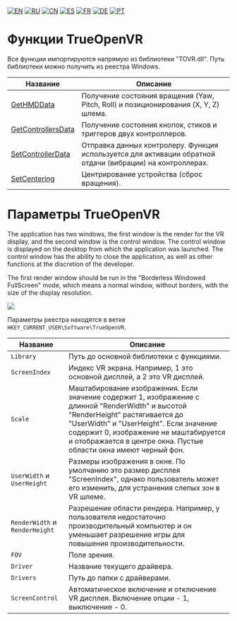 ﻿[![EN](https://user-images.githubusercontent.com/9499881/27683803-659dc988-5cd8-11e7-9c05-0b747e917666.png)](https://github.com/TrueOpenVR/TrueOpenVR-Core/blob/master/Docs/README.md) 
[![RU](https://user-images.githubusercontent.com/9499881/27683795-5b0fbac6-5cd8-11e7-929c-057833e01fb1.png)](https://github.com/TrueOpenVR/TrueOpenVR-Core/blob/master/Docs/README.RU.md) 
[![CN](https://user-images.githubusercontent.com/9499881/31012373-978ce414-a522-11e7-9936-387b1c530e2f.png)](https://github.com/TrueOpenVR/TrueOpenVR-Core/blob/master/Docs/README.CN.md) 
[![ES](https://user-images.githubusercontent.com/9499881/31012379-9d8f7764-a522-11e7-8bf4-739077369e8b.png)](https://github.com/TrueOpenVR/TrueOpenVR-Core/blob/master/Docs/README.ES.md) 
[![FR](https://user-images.githubusercontent.com/9499881/31012387-a7b4aaac-a522-11e7-8485-36ce58dc2d4a.png)](https://github.com/TrueOpenVR/TrueOpenVR-Core/blob/master/Docs/README.FR.md) 
[![DE](https://user-images.githubusercontent.com/9499881/31012392-ac051326-a522-11e7-9c8c-2186ddf553d0.png)](https://github.com/TrueOpenVR/TrueOpenVR-Core/blob/master/Docs/README.DE.md) 
[![PT](https://user-images.githubusercontent.com/9499881/31012384-a1d1b544-a522-11e7-8a13-3cb53450d55c.png)](https://github.com/TrueOpenVR/TrueOpenVR-Core/blob/master/Docs/README.PT.md)
# Функции TrueOpenVR
Все функции импортируются напрямую из библиотеки "TOVR.dll". Путь библиотеки можно получить из реестра Windows. 

| Название  | Описание |
| ------------- | ------------- |
| [GetHMDData](https://github.com/TrueOpenVR/TrueOpenVR-Core/blob/master/Docs/RU/Functions/GetHMDData.md) | Получение состояния вращения (Yaw, Pitch, Roll) и позиционирования (X, Y, Z) шлема. |
| [GetControllersData](https://github.com/TrueOpenVR/TrueOpenVR-Core/blob/master/Docs/RU/Functions/GetControllersData.md) | Получение состояния кнопок, стиков и триггеров двух контроллеров. |
| [SetControllerData](https://github.com/TrueOpenVR/TrueOpenVR-Core/blob/master/Docs/RU/Functions/SetControllerData.md) | Отправка данных контролеру. Функция используется для активации обратной отдачи (вибрации) на контроллерах. |
| [SetCentering](https://github.com/TrueOpenVR/TrueOpenVR-Core/blob/master/Docs/RU/Functions/SetCentering.md) | Центрирование устройства (сброс вращения). |


# Параметры TrueOpenVR
The application has two windows, the first window is the render for the VR display, and the second window is the control window. The control window is displayed on the desktop from which the application was launched. The control window has the ability to close the application, as well as other functions at the discretion of the developer.

The first render window should be run in the "Borderless Windowed FullScreen" mode, which means a normal window, without borders, with the size of the display resolution.

![](https://user-images.githubusercontent.com/9499881/27838382-5d76aadc-60fb-11e7-9a1c-a312f2dddccc.png)


Параметры реестра находятся в ветке `HKEY_CURRENT_USER\Software\TrueOpenVR`.

| Название  | Описание |
| ------------- | ------------- |
| `Library`  | Путь до основной библиотеки с функциями. |
| `ScreenIndex`  | Индекс VR экрана. Например, 1 это основной дисплей, а 2 это VR дисплей.  |
| `Scale`  | Маштабирование изображения. Если значение содержит 1, изображение с длинной "RenderWidth" и высотой "RenderHeight" растягивается до "UserWidth" и "UserHeight". Если значение содержит 0, изображение не маштабируется и отображается в центре окна. Пустые области окна имеют черный фон.  |
| `UserWidth` и `UserHeight` | Размеры изображения в окне. По умолчанию это размер дисплея "ScreenIndex", однако пользователь может его изменить, для устранения слепых зон в VR шлеме. |
| `RenderWidth` и `RenderHeight`  | Разрешение области рендера. Например, у пользователя недостаточно производительный компьютер и он уменьшает разрешение игры для повышения производительности.  |
| `FOV` | Поле зрения. |
| `Driver` | Название текущего драйвера.  |
| `Drivers`  | Путь до папки с драйверами.  |
| `ScreenControl`  | Автоматическое включение и отключение VR дисплея. Включение опции - 1, выключение - 0. |

